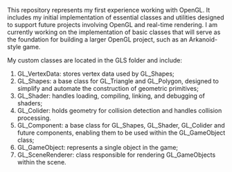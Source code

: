 This repository represents my first experience working with OpenGL. It includes my initial implementation of essential classes and utilities designed to support future projects involving OpenGL and real-time rendering. I am currently working on the implementation of basic classes that will serve as the foundation for building a larger OpenGL project, such as an Arkanoid-style game. 

My custom classes are located in the GLS folder and include:
1. GL_VertexData: stores vertex data used by GL_Shapes;
2. GL_Shapes: a base class for GL_Triangle and GL_Polygon, designed to simplify and automate the construction of geometric primitives;
3. GL_Shader: handles loading, compiling, linking, and debugging of shaders;
4. GL_Colider: holds geometry for collision detection and handles collision processing.
5. GL_Component: a base class for GL_Shapes, GL_Shader, GL_Colider and future components, enabling them to be used within the GL_GameObject class;
6. GL_GameObject: represents a single object in the game;
7. GL_SceneRenderer: class responsible for rendering GL_GameObjects within the scene.